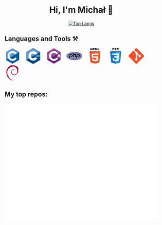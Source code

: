 <div align="center">

# Hi, I'm Michał 👋

[![Top Langs](https://github-readme-stats.vercel.app/api/top-langs/?username=xxMichalPk&langs_count=8&bg_color=00000000&layout=compact)](https://github.com/anuraghazra/github-readme-stats)

</div>

## Languages and Tools ⚒️
<div display="flex">
<img src="https://raw.githubusercontent.com/devicons/devicon/master/icons/c/c-original.svg" width="52px" />
&nbsp;&nbsp;
<img src="https://raw.githubusercontent.com/devicons/devicon/master/icons/cplusplus/cplusplus-original.svg" width="52px" />
&nbsp;&nbsp;
<img src="https://raw.githubusercontent.com/devicons/devicon/master/icons/csharp/csharp-original.svg" width="52px" />
&nbsp;&nbsp;
<img src="https://raw.githubusercontent.com/devicons/devicon/master/icons/php/php-original.svg" width="52px" />
&nbsp;&nbsp;
<img src="https://raw.githubusercontent.com/devicons/devicon/master/icons/html5/html5-original-wordmark.svg" width="52px" />
&nbsp;&nbsp;
<img src="https://raw.githubusercontent.com/devicons/devicon/master/icons/css3/css3-original-wordmark.svg" width="52px" />
&nbsp;&nbsp;
<img src="https://raw.githubusercontent.com/devicons/devicon/master/icons/git/git-original.svg" width="52px" />
&nbsp;&nbsp;
<img src="https://raw.githubusercontent.com/devicons/devicon/master/icons/debian/debian-original.svg" width="52px" />
&nbsp;&nbsp;
</div>

## My top repos:

![Metrics](/github-metrics.svg)
